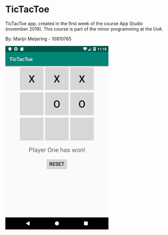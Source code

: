 # TicTacToe
TicTacToe app, created in the first week of the course App Studio (november 2018).
This course is part of the minor programming at the UvA.

By: Marijn Meijering - 10810765

![App TicTacToe](https://github.com/10810765/TicTacToe/blob/master/doc/TicTacToe.png)
